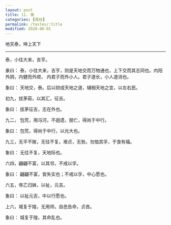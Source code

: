 ```yaml
---
layout: post
title: 11. 泰
categories: [易经]
permalink: /tastes/:title
modified: 2020-08-01
---
```


地天泰，坤上天下

---

泰，小往大来，吉亨。

彖曰： 泰，小往大来，吉亨，则是天地交而万物通也，上下交而其志同也。内阳外阴，内健而外顺，
内君子而外小人。君子道长，小人道消也。

象曰： 天地交，泰。后以财成天地之道，辅相天地之宜，以左右民。

初九，拔茅茹，以其汇，征吉。

象曰： 拔茅征吉，志在外也。

九二， 包荒，用冯河，不遐遗，朋亡，得尚于中行。

象曰： 包荒，得尚于中行，以光大也。

九三，无平不陂，无往不复。艰贞，无咎。勿恤其孚，于食有福。

象曰： 无往不复，天地际也。

六四，翩翩不富，以其邻，不戒以孚。

象曰： 翩翩不富，皆失实也；不戒以孚，中心愿也。

六五，帝乙归妹，以祉，元吉。

象曰： 以祉元吉，中以行愿也。

上六，城复于隍，无用师。自邑告命，贞吝。

象曰： 城复于隍，其命乱也。

